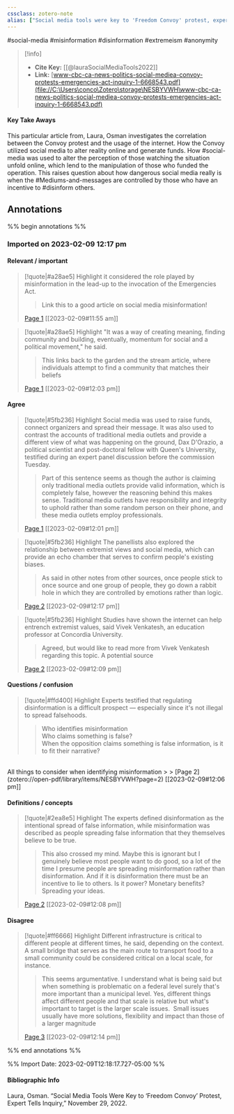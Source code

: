 ```yaml
---
cssclass: zotero-note
alias: ["Social media tools were key to 'Freedom Convoy' protest, expert tells inquiry"]
---
```

#social-media #misinformation #disinformation #extremeism #anonymity 

> [!info]
> - **Cite Key:** [[@lauraSocialMediaTools2022]]
> - **Link:** [www-cbc-ca-news-politics-social-mediea-convoy-protests-emergencies-act-inquiry-1-6668543.pdf](file://C:\Users\conco\Zotero\storage\NESBYVWH\www-cbc-ca-news-politics-social-mediea-convoy-protests-emergencies-act-inquiry-1-6668543.pdf)

#### Key Take Aways
This particular article from, Laura, Osman investigates the correlation between the Convoy protest and the usage of the internet.  How the Convoy utilized social media to alter reality online and generate funds. How #social-media  was used to alter the perception of those watching the situation unfold online, which lend to the manipulation of those who funded the operation. This raises question about how dangerous social media really is when the #Mediums-and-messages  are controlled by those who have an incentive to #disinform others.

## Annotations
%% begin annotations %%
### Imported on 2023-02-09 12:17 pm

#### Relevant / important

> [!quote|#a28ae5] Highlight
> it considered the role played by misinformation in the lead-up to the invocation of the Emergencies Act.
>
>> Link this to a good article on social media misinformation!
>
> [Page 1](zotero://open-pdf/library/items/NESBYVWH?page=1) [[2023-02-09#11:55 am]]

> [!quote|#a28ae5] Highlight
> "It was a way of creating meaning, finding community and building, eventually, momentum for social and a political movement," he said.
>
>> This links back to the garden and the stream article, where individuals attempt to find a community that matches their beliefs
>
> [Page 1](zotero://open-pdf/library/items/NESBYVWH?page=1) [[2023-02-09#12:03 pm]]

#### Agree

> [!quote|#5fb236] Highlight
> Social media was used to raise funds, connect organizers and spread their message. It was also used to contrast the accounts of traditional media outlets and provide a different view of what was happening on the ground, Dax D'Orazio, a political scientist and post-doctoral fellow with Queen's University, testified during an expert panel discussion before the commission Tuesday.
>
>> Part of this sentence seems as though the author is claiming only traditional media outlets provide valid information, which is completely false, however the reasoning behind this makes sense. Traditional media outlets have responsibility and integrity to uphold rather than some random person on their phone, and these media outlets employ professionals.
>
> [Page 1](zotero://open-pdf/library/items/NESBYVWH?page=1) [[2023-02-09#12:01 pm]]

> [!quote|#5fb236] Highlight
> The panellists also explored the relationship between extremist views and social media, which can provide an echo chamber that serves to confirm people's existing biases.
>
>> As said in other notes from other sources, once people stick to once source and one group of people, they go down a rabbit hole in which they are controlled by emotions rather than logic.
>
> [Page 2](zotero://open-pdf/library/items/NESBYVWH?page=2) [[2023-02-09#12:17 pm]]

> [!quote|#5fb236] Highlight
> Studies have shown the internet can help entrench extremist values, said Vivek Venkatesh, an education professor at Concordia University.
>
>> Agreed, but would like to read more from Vivek Venkatesh regarding this topic. A potential source
>
> [Page 2](zotero://open-pdf/library/items/NESBYVWH?page=2) [[2023-02-09#12:09 pm]]

#### Questions / confusion

> [!quote|#ffd400] Highlight
> Experts testified that regulating disinformation is a difficult prospect — especially since it's not illegal to spread falsehoods.
>
>> Who identifies misinformation<br />
Who claims something is false?<br />
When the opposition claims something is false information, is it to fit their narrative?<br />
<br />
All things to consider when identifying misinformation
>
> [Page 2](zotero://open-pdf/library/items/NESBYVWH?page=2) [[2023-02-09#12:06 pm]]

#### Definitions / concepts

> [!quote|#2ea8e5] Highlight
> The experts defined disinformation as the intentional spread of false information, while misinformation was described as people spreading false information that they themselves believe to be true.
>
>> This also crossed my mind. Maybe this is ignorant but I genuinely believe most people want to do good, so a lot of the time I presume people are spreading misinformation rather than disinformation. And if it is disinformation there must be an incentive to lie to others. Is it power? Monetary benefits? Spreading your ideas.
>
> [Page 2](zotero://open-pdf/library/items/NESBYVWH?page=2) [[2023-02-09#12:08 pm]]

#### Disagree

> [!quote|#ff6666] Highlight
> Different infrastructure is critical to different people at different times, he said, depending on the context. A small bridge that serves as the main route to transport food to a small community could be considered critical on a local scale, for instance.
>
>> This seems argumentative. I understand what is being said but when something is problematic on a federal level surely that's more important than a municipal level. Yes, different things affect different people and that scale is relative but what's important to target is the larger scale issues.  Small issues usually have more solutions, flexibility and impact than those of a larger magnitude
>
> [Page 3](zotero://open-pdf/library/items/NESBYVWH?page=3) [[2023-02-09#12:14 pm]]


%% end annotations %%

%% Import Date: 2023-02-09T12:18:17.727-05:00 %%

#### Bibliographic Info
Laura, Osman. “Social Media Tools Were Key to ‘Freedom Convoy’ Protest, Expert Tells Inquiry,” November 29, 2022.
